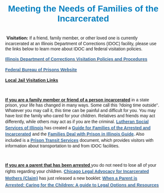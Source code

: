 <H1 style="TEXT-ALIGN: center"><SPAN style="FONT-FAMILY: Arial,Helvetica,sans-serif; COLOR: rgb(0,128,192)">Meeting the Needs of Families of the Incarcerated</SPAN></H1>
<P></P>
<P class=MsoNormal><BR>&nbsp;<SPAN><SPAN style="FONT-SIZE: 14px; LINE-HEIGHT: 17px"><SPAN style="FONT-SIZE: 16px; LINE-HEIGHT: 20px"><SPAN style="FONT-WEIGHT: bold"><SPAN class=WEBON_SIZE style="FONT-SIZE: 14px">Visitation:</SPAN></SPAN><SPAN class=WEBON_SIZE style="FONT-SIZE: 14px"> </SPAN></SPAN></SPAN></SPAN><SPAN style="FONT-SIZE: 14px; FONT-FAMILY: Arial,Helvetica,sans-serif; LINE-HEIGHT: 17px"><SPAN class=WEBON_SIZE style="FONT-SIZE: 14px">If a friend, family member, or other loved one is currently incarcerated at an Illinois Department of Corrections (IDOC) facility, please use the links below to learn more about IDOC and federal visitation policies. </SPAN></SPAN><BR></P>
<P><SPAN class=WEBON_SIZE style="FONT-SIZE: 14px"></SPAN></P>
<P class=MsoNormal><SPAN style="FONT-SIZE: 14px; FONT-FAMILY: Arial,Helvetica,sans-serif; LINE-HEIGHT: 17px"><A href="http://www.idoc.state.il.us/subsections/visitationrules/default.shtml" target=_blank><SPAN style="FONT-SIZE: 16px; FONT-WEIGHT: bold; LINE-HEIGHT: 20px"><SPAN class=WEBON_SIZE style="FONT-SIZE: 14px"><SPAN class=WEBON_COLOR style="COLOR: rgb(51,102,153)">Illinois Department of Corrections Visitation Policies and Procedures</SPAN></SPAN></SPAN></A></SPAN><BR></P>
<P><SPAN class=WEBON_SIZE style="FONT-SIZE: 14px"><SPAN class=WEBON_COLOR style="COLOR: rgb(51,102,153)"><STRONG></STRONG></SPAN></SPAN></P>
<P><SPAN style="FONT-SIZE: 14px; FONT-FAMILY: Arial,Helvetica,sans-serif; LINE-HEIGHT: 17px"><A href="http://www.bop.gov/" target=_blank><SPAN style="FONT-SIZE: 16px; FONT-WEIGHT: bold; LINE-HEIGHT: 20px"><SPAN class=WEBON_SIZE style="FONT-SIZE: 14px"><SPAN class=WEBON_COLOR style="COLOR: rgb(51,102,153)">Federal Bureau of Prisons Website</SPAN></SPAN></SPAN></A></SPAN><BR></P>
<P><SPAN class=WEBON_SIZE style="FONT-SIZE: 14px"><SPAN class=WEBON_COLOR style="COLOR: rgb(51,102,153)"><STRONG></STRONG></SPAN></SPAN></P>
<P><SPAN style="FONT-SIZE: 14px; FONT-FAMILY: Arial,Helvetica,sans-serif; LINE-HEIGHT: 17px"><SPAN style="FONT-SIZE: 16px; FONT-WEIGHT: bold; LINE-HEIGHT: 20px"><SPAN class=WEBON_SIZE style="FONT-SIZE: 14px"><SPAN class=WEBON_COLOR style="COLOR: rgb(51,102,153)"><STRONG><A href="prison-and-local-jail-visitation-links.html">Local Jail Visitation Links</A></STRONG></SPAN></SPAN></SPAN></SPAN><BR></P>
<P><SPAN class=WEBON_COLOR style="COLOR: rgb(51,102,153)"></SPAN></P>
<P><BR></P>
<P><SPAN class=WEBON_SIZE style="FONT-SIZE: 14px"></SPAN></P>
<P class=MsoNormal><SPAN style="FONT-SIZE: 14px; FONT-FAMILY: Arial,Helvetica,sans-serif; LINE-HEIGHT: 17px"><SPAN style="FONT-WEIGHT: bold"><SPAN style="TEXT-DECORATION: underline"><SPAN class=WEBON_SIZE style="FONT-SIZE: 14px">If you are a family member or friend of a person incarcerated</SPAN></SPAN></SPAN><SPAN class=WEBON_SIZE style="FONT-SIZE: 14px"> in a state prison, your life has changed in many ways. Some call this ?doing time outside". Whatever you may call it, this time can be painful and difficult for you. You may have lost the </SPAN></SPAN><SPAN style="FONT-SIZE: 14px; FONT-FAMILY: Arial,Helvetica,sans-serif; LINE-HEIGHT: 17px"><SPAN class=WEBON_SIZE style="FONT-SIZE: 14px">family who cared for your children. Relatives and friends may act differently, while others may act as if you are the criminal.</SPAN><SPAN class=WEBON_COLOR style="COLOR: rgb(51,102,153)"><SPAN class=WEBON_SIZE style="FONT-SIZE: 14px"> </SPAN></SPAN><SPAN style="FONT-SIZE: 12px; LINE-HEIGHT: 15px"><SPAN style="FONT-SIZE: 14px; FONT-FAMILY: Arial,Helvetica,sans-serif; LINE-HEIGHT: 17px"><A href="http://www.lssi.org/Service/PrisonerAndFamilyMinistryOverview.aspx" target=_blank><SPAN style="FONT-SIZE: 16px; FONT-WEIGHT: bold; LINE-HEIGHT: 20px"><SPAN class=WEBON_COLOR style="COLOR: rgb(51,102,153)"><SPAN class=WEBON_SIZE style="FONT-SIZE: 14px"><STRONG>Lutheran Social Services of Illinois</STRONG></SPAN></SPAN></SPAN></A><SPAN style="FONT-SIZE: 16px; FONT-WEIGHT: bold; LINE-HEIGHT: 20px"><SPAN class=WEBON_COLOR style="COLOR: rgb(51,102,153)"><SPAN class=WEBON_SIZE style="FONT-SIZE: 14px">&nbsp;</SPAN></SPAN></SPAN><SPAN class=WEBON_SIZE style="FONT-SIZE: 14px">has created a&nbsp;</SPAN><A href="http://documents.csh.org/documents/il/Reentryillinois/Arrested-Guideforfamilies.pdf" target=_blank><SPAN style="FONT-SIZE: 16px; FONT-WEIGHT: bold; LINE-HEIGHT: 20px"><SPAN class=WEBON_COLOR style="COLOR: rgb(51,102,153)"><SPAN class=WEBON_SIZE style="FONT-SIZE: 14px"><STRONG>Guide for Families of the Arrested and Incarcerated</STRONG></SPAN></SPAN></SPAN></A><SPAN class=WEBON_COLOR style="COLOR: rgb(51,102,153)"><SPAN class=WEBON_SIZE style="FONT-SIZE: 14px">&nbsp;</SPAN></SPAN><SPAN class=WEBON_SIZE style="FONT-SIZE: 14px">and the </SPAN><A href="http://media.webon.lycos.com/1426770/468575.pdf" target=_blank><SPAN style="FONT-SIZE: 16px; FONT-WEIGHT: bold; LINE-HEIGHT: 20px"><SPAN class=WEBON_COLOR style="COLOR: rgb(51,102,153)"><SPAN class=WEBON_SIZE style="FONT-SIZE: 14px"><STRONG>Families Deal with Prison in Illinois Guide</STRONG></SPAN></SPAN></SPAN></A><SPAN class=WEBON_COLOR style="COLOR: rgb(51,102,153)"><SPAN class=WEBON_SIZE style="FONT-SIZE: 14px"><STRONG>.</STRONG></SPAN></SPAN><SPAN class=WEBON_SIZE style="FONT-SIZE: 14px"> Also included is a&nbsp;</SPAN><A href="http://documents.csh.org/documents/il/Reentryillinois/PRISONBUSSERVICE.pdf" target=_blank><SPAN style="FONT-SIZE: 16px; FONT-WEIGHT: bold; LINE-HEIGHT: 20px"><SPAN class=WEBON_COLOR style="COLOR: rgb(51,102,153)"><SPAN class=WEBON_SIZE style="FONT-SIZE: 14px"><STRONG>Prison Transit Services</STRONG></SPAN></SPAN></SPAN></A><SPAN class=WEBON_SIZE style="FONT-SIZE: 14px"> document, which provides visitors with information about transportation to and from IDOC facilities.</SPAN></SPAN></SPAN></SPAN><BR></P>
<P><SPAN class=WEBON_SIZE style="FONT-SIZE: 14px"><STRONG></STRONG></SPAN></P>
<P><BR></P>
<P><SPAN class=WEBON_SIZE style="FONT-SIZE: 14px"></SPAN></P>
<P><SPAN style="FONT-SIZE: 16px; FONT-FAMILY: Arial"><SPAN style="FONT-SIZE: 14px; LINE-HEIGHT: 17px"><SPAN style="TEXT-DECORATION: underline"><SPAN style="FONT-WEIGHT: bold"><SPAN class=WEBON_SIZE style="FONT-SIZE: 14px">If you are a parent that has been arrested </SPAN></SPAN></SPAN><SPAN class=WEBON_SIZE style="FONT-SIZE: 14px">you do not need to lose all of your rights regarding your children.&nbsp;</SPAN><A href="http://www.claim-il.org/thirdcoast//claim-il.org/index.html" target=_blank><SPAN style="FONT-SIZE: 18px; FONT-WEIGHT: bold; LINE-HEIGHT: 22px"><SPAN style="FONT-FAMILY: Arial,Helvetica,sans-serif"><SPAN class=WEBON_COLOR style="COLOR: rgb(51,102,153)"><SPAN class=WEBON_SIZE style="FONT-SIZE: 14px">Chicago Legal Advocacy for Incarcerated Mothers (Claim)</SPAN></SPAN></SPAN></SPAN></A><SPAN class=WEBON_SIZE style="FONT-SIZE: 14px">&nbsp;has just released a new booklet: </SPAN><A href="http://media.webon.lycos.com/1426770/468528.pdf" target=_blank><SPAN style="FONT-SIZE: 18px; FONT-WEIGHT: bold; LINE-HEIGHT: 22px"><SPAN class=WEBON_SIZE style="FONT-SIZE: 14px"><SPAN class=WEBON_COLOR style="COLOR: rgb(51,102,153)">When a Parent is Arrested:&nbsp;Caring for&nbsp;the Children: A guide&nbsp;to Legal Options and Resources</SPAN></SPAN></SPAN></A></SPAN></SPAN></P>
<DIV class=clr></DIV>